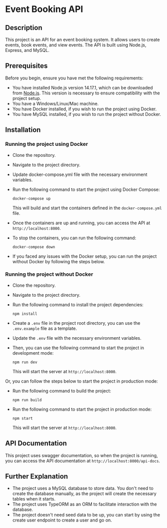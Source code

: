 # Event Booking API

## Description

This project is an API for an event booking system. It allows users to create events, book events, and view events. The API is built using Node.js, Express, and MySQL.

## Prerequisites

Before you begin, ensure you have met the following requirements:
- You have installed Node.js version 14.17.1, which can be downloaded from [Node.js](https://nodejs.org/dist/v14.17.1/). This version is necessary to ensure compatibility with the project setup.
- You have a Windows/Linux/Mac machine.
- You have Docker installed, if you wish to run the project using Docker.
- You have MySQL installed, if you wish to run the project without Docker.

## Installation

### Running the project using Docker
- Clone the repository.
- Navigate to the project directory.
- Update docker-compose.yml file with the necessary environment variables.
- Run the following command to start the project using Docker Compose:
    ```
    docker-compose up
    ```
    This will build and start the containers defined in the `docker-compose.yml` file.

- Once the containers are up and running, you can access the API at `http://localhost:8000`.

- To stop the containers, you can run the following command:
    ```
    docker-compose down
    ```

- If you faced any issues with the Docker setup, you can run the project without Docker by following the steps below. 

### Running the project without Docker
- Clone the repository.
- Navigate to the project directory.
- Run the following command to install the project dependencies:
    ```
    npm install
    ```
- Create a `.env` file in the project root directory, you can use the `.env.example` file as a template.
- Update the `.env` file with the necessary environment variables.


- Then, you can use the following command to start the project in development mode:
    ```
    npm run dev
    ```
    This will start the server at `http://localhost:8000`.

Or, you can follow the steps below to start the project in production mode:
- Run the following command to build the project:
    ```
    npm run build
    ```
- Run the following command to start the project in production mode:
    ```
    npm start
    ```
    This will start the server at `http://localhost:8000`.

## API Documentation
This project uses swagger documentation, so when the project is running, you can access the API documentation at `http://localhost:8000/api-docs`.


## Further Explanation
- The project uses a MySQL database to store data. You don't need to create the database manually, as the project will create the necessary tables when it starts.
- The project uses TypeORM as an ORM to facilitate interaction with the database.
- The project doesn't need seed data to be up, you can start by using the create user endpoint to create a user and go on.




